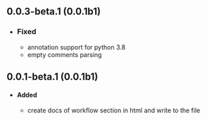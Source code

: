 ## 0.0.3-beta.1 (0.0.1b1)
- ### Fixed
    - annotation support for python 3.8
    - empty comments parsing
## 0.0.1-beta.1 (0.0.1b1)
- #### Added
    - create docs of workflow section in html and write to the file